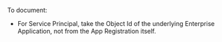 To document:

* For Service Principal, take the Object Id of the underlying Enterprise Application, not from the App Registration itself.